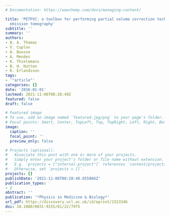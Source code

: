 ```yaml
---
# Documentation: https://wowchemy.com/docs/managing-content/

title: 'PETPVC: a toolbox for performing partial volume correction techniques in positron
  emission tomography'
subtitle: ''
summary: ''
authors:
- B. A. Thomas
- V. Cuplov
- A. Bousse
- A. Mendes
- K. Thielemans
- B. H. Hutton
- K. Erlandsson
tags:
- '"article"'
categories: []
date: '2016-01-01'
lastmod: 2021-11-06T08:28:49Z
featured: false
draft: false

# Featured image
# To use, add an image named `featured.jpg/png` to your page's folder.
# Focal points: Smart, Center, TopLeft, Top, TopRight, Left, Right, BottomLeft, Bottom, BottomRight.
image:
  caption: ''
  focal_point: ''
  preview_only: false

# Projects (optional).
#   Associate this post with one or more of your projects.
#   Simply enter your project's folder or file name without extension.
#   E.g. `projects = ["internal-project"]` references `content/project/deep-learning/index.md`.
#   Otherwise, set `projects = []`.
projects: []
publishDate: '2021-11-06T08:28:48.655866Z'
publication_types:
- 2
abstract: ''
publication: '*Physics in Medicine & Biology*'
url_pdf: https://discovery.ucl.ac.uk/id/eprint/1523346
doi: 10.1088/0031-9155/61/22/7975
---
```

